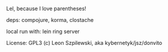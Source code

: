 Lel, because I love parentheses!

deps: compojure, korma, clostache


local run with: lein ring server


License: GPL3
(c) Leon Szpilewski, aka kybernetyk/jsz/donvito
